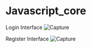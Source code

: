 # Javascript_core
Login Interface
![Capture](https://user-images.githubusercontent.com/72255700/127588942-88077f4c-443c-4748-8df4-4438601c0bda.PNG)

Register Interface
![Capture](https://user-images.githubusercontent.com/72255700/127589037-5d45411d-83fc-4ada-bcd5-399f229f2aa4.PNG)


